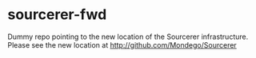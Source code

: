 sourcerer-fwd
=============

Dummy repo pointing to the new location of the Sourcerer infrastructure.
Please see the new location at
http://github.com/Mondego/Sourcerer
